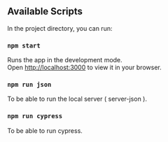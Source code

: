 
## Available Scripts

In the project directory, you can run:

### `npm start`

Runs the app in the development mode.\
Open [http://localhost:3000](http://localhost:3000) to view it in your browser.

### `npm run json`

To be able to run the local server ( server-json ).

### `npm run cypress`

To be able to run cypress.
